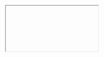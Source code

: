 <iframe>
  width="800"
  height="600"
  src="https://app.powerbi.com/view?r=eyJrIjoiMjVjOGIwNzUtMTJhNy00YWRmLTlhYTgtYzAxYmZmOWQ1MTgzIiwidCI6IjVlZDI3MDgzLTdmMDItNDJmOC1iMTQyLWZkM2E1NWJiNGViMCJ9&pageName=ReportSectiona009306510079424ac56" 
  frameborder="0" 
  allowFullScreen="true"
  </iframe>
